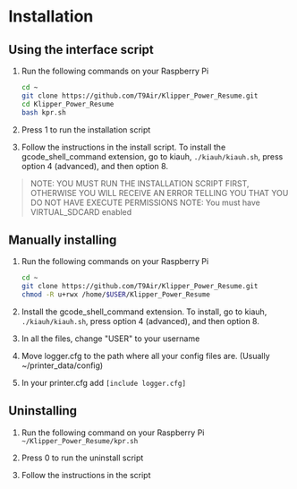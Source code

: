 # Installation

## Using the interface script

1. Run the following commands on your Raspberry Pi

   ```bash
   cd ~
   git clone https://github.com/T9Air/Klipper_Power_Resume.git
   cd Klipper_Power_Resume
   bash kpr.sh
   ```

2. Press 1 to run the installation script

3. Follow the instructions in the install script. To install the gcode_shell_command extension, go to kiauh, `./kiauh/kiauh.sh`, press option 4 (advanced), and then option 8.

> NOTE: YOU MUST RUN THE INSTALLATION SCRIPT FIRST, OTHERWISE YOU WILL RECEIVE AN ERROR TELLING YOU THAT YOU DO NOT HAVE EXECUTE PERMISSIONS
> NOTE: You must have VIRTUAL_SDCARD enabled

## Manually installing

1. Run the following commands on your Raspberry Pi

   ```bash
   cd ~
   git clone https://github.com/T9Air/Klipper_Power_Resume.git
   chmod -R u+rwx /home/$USER/Klipper_Power_Resume
   ```

2. Install the gcode_shell_command extension. To install, go to kiauh, `./kiauh/kiauh.sh`, press option 4 (advanced), and then option 8.
3. In all the files, change "USER" to your username
4. Move logger.cfg to the path where all your config files are. (Usually ~/printer_data/config)
5. In your printer.cfg add ```[include logger.cfg]```

## Uninstalling

1. Run the following command on your Raspberry Pi `~/Klipper_Power_Resume/kpr.sh`

2. Press 0 to run the uninstall script

3. Follow the instructions in the script
